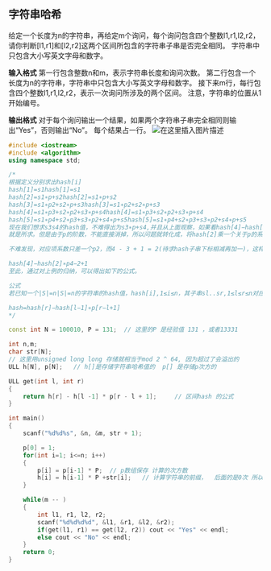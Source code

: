 ﻿## 字符串哈希
给定一个长度为n的字符串，再给定m个询问，每个询问包含四个整数l1,r1,l2,r2，请你判断[l1,r1]和[l2,r2]这两个区间所包含的字符串子串是否完全相同。
字符串中只包含大小写英文字母和数字。

**输入格式**
第一行包含整数n和m，表示字符串长度和询问次数。
第二行包含一个长度为n的字符串，字符串中只包含大小写英文字母和数字。
接下来m行，每行包含四个整数l1,r1,l2,r2，表示一次询问所涉及的两个区间。
注意，字符串的位置从1开始编号。

**输出格式**
对于每个询问输出一个结果，如果两个字符串子串完全相同则输出“Yes”，否则输出“No”。
每个结果占一行。
![在这里插入图片描述](https://img-blog.csdnimg.cn/20210216232810452.png)

```cpp
#include <iostream>
#include <algorithm>
using namespace std;

/*
根据定义分别求出hash[i]
hash[1]=s1hash[1]=s1 
hash[2]=s1∗p+s2hash[2]=s1∗p+s2 
hash[3]=s1∗p2+s2∗p+s3hash[3]=s1∗p2+s2∗p+s3 
hash[4]=s1∗p3+s2∗p2+s3∗p+s4hash[4]=s1∗p3+s2∗p2+s3∗p+s4 
hash[5]=s1∗p4+s2∗p3+s3∗p2+s4∗p+s5hash[5]=s1∗p4+s2∗p3+s3∗p2+s4∗p+s5
现在我们想求s3s4的hash值，不难得出为s3∗p+s4,并且从上面观察，如果看hash[4]−hash[2]并将结果种带有s1,s2系数的项全部消掉，
就是所求。但是由于p的阶数，不能直接消掉，所以问题就转化成，将hash[2]乘一个关于p的系数，在做差的时候将多余项消除，从而得到结果。

不难发现，对应项系数只差一个p2，而4 - 3 + 1 = 2(待求hash子串下标相减再加一)，这样就不难推导出来此例题的求解式子。

hash[4]−hash[2]∗p4−2+1
至此，通过对上例的归纳，可以得出如下的公式。

公式
若已知一个|S|=n|S|=n的字符串的hash值，hash[i],1≤i≤n，其子串sl..sr,1≤l≤r≤n对应的hash值为：

hash=hash[r]−hash[l−1]∗p[r−l+1]
*/

const int N = 100010, P = 131;  // 这里的P 是经验值 131 ，或者13331

int n,m;
char str[N];
// 这里用unsigned long long 存储就相当于mod 2 ^ 64, 因为超过了会溢出的
ULL h[N], p[N];   // h[]是存储字符串哈希值的  p[] 是存储p次方的  

ULL get(int l, int r)
{
    return h[r] - h[l -1] * p[r - l + 1];     // 区间hash 的公式
}

int main()
{
    scanf("%d%d%s", &n, &m, str + 1);

    p[0] = 1;
    for(int i=1; i<=n; i++)
    {
        p[i] = p[i-1] * P;  // p数组保存 计算的次方数
        h[i] = h[i-1] * P +str[i];   // 计算字符串的前缀，  后面的是0次 所以直接加上str[i]就行了
    }

    while(m -- )
    {
        int l1, r1, l2, r2;
        scanf("%d%d%d%d", &l1, &r1, &l2, &r2);
        if(get(l1, r1) == get(l2, r2)) cout << "Yes" << endl;
        else cout << "No" << endl;
    }
    return 0;
}
```

